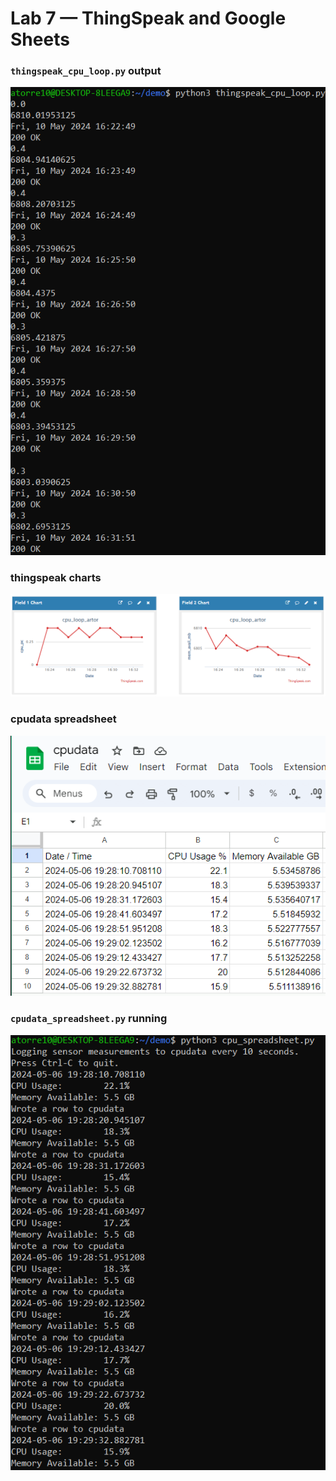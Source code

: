 # Lab 7 — ThingSpeak and Google Sheets

### `thingspeak_cpu_loop.py` output

![thingspeak_cpu_loop](img/thingspeak_cpu_loop.png)

### thingspeak charts

![thingspeak](img/thingspeak.png)

### cpudata spreadsheet

![cpudata_spreadsheet](img/cpudata_spreadsheet.png)

### `cpudata_spreadsheet.py` running

![cpudata](img/cpudata.png)
